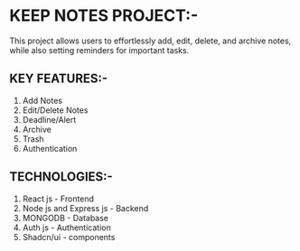# KEEP NOTES PROJECT:-

This project allows users to effortlessly add, edit, delete, and archive notes, while also setting reminders for important tasks.

## KEY FEATURES:-

1. Add Notes
2. Edit/Delete Notes
3. Deadline/Alert
4. Archive
5. Trash
6. Authentication

## TECHNOLOGIES:-

1. React js - Frontend
2. Node js and Express js - Backend
3. MONGODB - Database
4. Auth js - Authentication
5. Shadcn/ui - components

